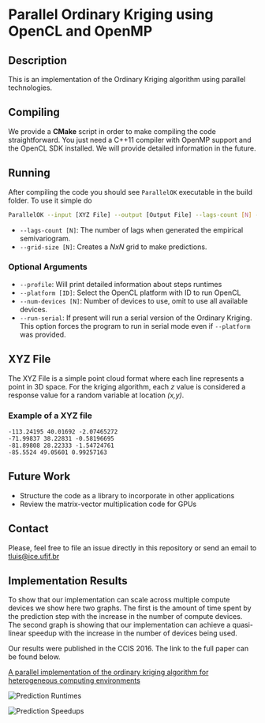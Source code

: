 # Parallel Ordinary Kriging using OpenCL and OpenMP

## Description
This is an implementation of the Ordinary Kriging algorithm using parallel technologies.

## Compiling
We provide a **CMake** script in order to make compiling the code straightforward. You just need a C++11 compiler with OpenMP support and the OpenCL SDK installed. We will provide detailed information in the future.

## Running
After compiling the code you should see `ParallelOK` executable in the build folder. To use it simple do

```bash
ParallelOK --input [XYZ File] --output [Output File] --lags-count [N] --grid-size [N]
```

- `--lags-count [N]`: The number of lags when generated the empirical semivariogram.
- `--grid-size [N]`: Creates a *NxN* grid to make predictions.

### Optional Arguments
- `--profile`: Will print detailed information about steps runtimes
- `--platform [ID]`: Select the OpenCL platform with ID to run OpenCL
- `--num-devices [N]`: Number of devices to use, omit to use all available devices.
- `--run-serial`: If present will run a serial version of the Ordinary Kriging. This option forces the program to run in serial mode even if `--platform` was provided.

## XYZ File
The XYZ File is a simple point cloud format where each line represents a point in 3D space. For the kriging algorithm, each *z* value is considered a response value for a random variable at location *(x,y)*.

### Example of a XYZ file
```
-113.24195 40.01692 -2.07465272
-71.99837 38.22831 -0.58196695
-81.89808 28.22333 -1.54724761
-85.5524 49.05601 0.99257163
```

## Future Work
- Structure the code as a library to incorporate in other applications
- Review the matrix-vector multiplication code for GPUs

## Contact
Please, feel free to file an issue directly in this repository or send an email to [tluis@ice.ufjf.br](mailto:tluis@ice.ufjf.br)

## Implementation Results

To show that our implementation can scale across multiple compute devices we show here two graphs. The first is the amount of time spent by the prediction step with the increase in the number of compute devices. The second graph is showing that our implementation can achieve a quasi-linear speedup with the increase in the number of devices being used. 

Our results were published in the CCIS 2016. The link to the full paper can be found below.

[A parallel implementation of the ordinary kriging algorithm for heterogeneous computing environments](https://www.dropbox.com/s/d39y6495u6zkvt3/parallel-implementation-ordinary.pdf?dl=0)

![Prediction Runtimes](https://bytebucket.org/pgmc-ufjf/parallelordinarykriging/raw/224d7787c8963d70c17501b42cb80c2a692c1855/Figures/PredRuntime.png)

![Prediction Speedups](https://bytebucket.org/pgmc-ufjf/parallelordinarykriging/raw/224d7787c8963d70c17501b42cb80c2a692c1855/Figures/PredSpeedup.png)

